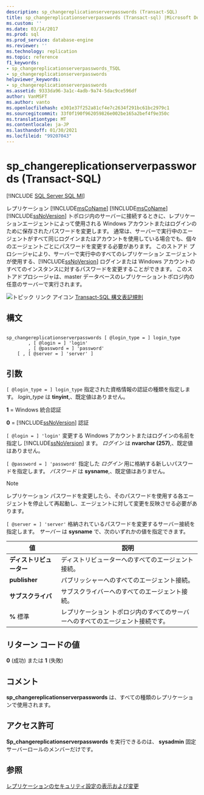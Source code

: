 ```yaml
---
description: sp_changereplicationserverpasswords (Transact-SQL)
title: sp_changereplicationserverpasswords (Transact-sql) |Microsoft Docs
ms.custom: ''
ms.date: 03/14/2017
ms.prod: sql
ms.prod_service: database-engine
ms.reviewer: ''
ms.technology: replication
ms.topic: reference
f1_keywords:
- sp_changereplicationserverpasswords_TSQL
- sp_changereplicationserverpasswords
helpviewer_keywords:
- sp_changereplicationserverpasswords
ms.assetid: 9333da96-3a1c-4adb-9a74-5dac9ce596df
author: VanMSFT
ms.author: vanto
ms.openlocfilehash: e301e37f252a81cf4e7c2634f291bc61bc2979c1
ms.sourcegitcommit: 33f0f190f962059826e002be165a2bef4f9e350c
ms.translationtype: MT
ms.contentlocale: ja-JP
ms.lasthandoff: 01/30/2021
ms.locfileid: "99207043"
---
```

# <a name="sp_changereplicationserverpasswords-transact-sql"></a>sp_changereplicationserverpasswords (Transact-SQL)
[!INCLUDE [SQL Server SQL MI](../../includes/applies-to-version/sql-asdbmi.md)]

  レプリケーション [!INCLUDE[msCoName](../../includes/msconame-md.md)] [!INCLUDE[msCoName](../../includes/msconame-md.md)] [!INCLUDE[ssNoVersion](../../includes/ssnoversion-md.md)] トポロジ内のサーバーに接続するときに、レプリケーションエージェントによって使用される Windows アカウントまたはログインのために保存されたパスワードを変更します。 通常は、サーバーで実行中のエージェントがすべて同じログインまたはアカウントを使用している場合でも、個々のエージェントごとにパスワードを変更する必要があります。 このストアド プロシージャにより、サーバーで実行中のすべてのレプリケーション エージェントが使用する、[!INCLUDE[ssNoVersion](../../includes/ssnoversion-md.md)] ログインまたは Windows アカウントのすべてのインスタンスに対するパスワードを変更することができます。 このストアドプロシージャは、master データベースのレプリケーショントポロジ内の任意のサーバーで実行されます。  
  
 ![トピック リンク アイコン](../../database-engine/configure-windows/media/topic-link.gif "トピック リンク アイコン") [Transact-SQL 構文表記規則](../../t-sql/language-elements/transact-sql-syntax-conventions-transact-sql.md)  
  
## <a name="syntax"></a>構文  
  
```  
  
sp_changereplicationserverpasswords [ @login_type = ] login_type  
        , [ @login = ] 'login'   
        , [ @password = ] 'password'  
    [ , [ @server = ] 'server' ]  
```  
  
## <a name="arguments"></a>引数  
`[ @login_type = ] login_type` 指定された資格情報の認証の種類を指定します。 *login_type* は **tinyint**,、既定値はありません。  
  
 **1** = Windows 統合認証  
  
 **0**  =  [!INCLUDE[ssNoVersion](../../includes/ssnoversion-md.md)] 認証  
  
`[ @login = ] 'login'` 変更する Windows アカウントまたはログインの名前を指定し [!INCLUDE[ssNoVersion](../../includes/ssnoversion-md.md)] ます。 *ログイン* は **nvarchar (257)**,、既定値はありません。  
  
`[ @password = ] 'password'` 指定した *ログイン* 用に格納する新しいパスワードを指定します。 *パスワード* は **sysname**,、既定値はありません。  
  
> [!NOTE]  
>  レプリケーション パスワードを変更したら、そのパスワードを使用する各エージェントを停止して再起動し、エージェントに対して変更を反映させる必要があります。  
  
`[ @server = ] 'server'` 格納されているパスワードを変更するサーバー接続を指定します。 *サーバー* は **sysname** で、次のいずれかの値を指定できます。  
  
|値|説明|  
|-----------|-----------------|  
|**ディストリビューター**|ディストリビューターへのすべてのエージェント接続。|  
|**publisher**|パブリッシャーへのすべてのエージェント接続。|  
|**サブスクライバ**|サブスクライバーへのすべてのエージェント接続。|  
|**%** 標準|レプリケーション トポロジ内のすべてのサーバーへのすべてのエージェント接続です。|  
  
## <a name="return-code-values"></a>リターン コードの値  
 **0** (成功) または **1** (失敗)  
  
## <a name="remarks"></a>コメント  
 **sp_changereplicationserverpasswords** は、すべての種類のレプリケーションで使用されます。  
  
## <a name="permissions"></a>アクセス許可  
 **Sp_changereplicationserverpasswords** を実行できるのは、 **sysadmin** 固定サーバーロールのメンバーだけです。  
  
## <a name="see-also"></a>参照  
 [レプリケーションのセキュリティ設定の表示および変更](../../relational-databases/replication/security/view-and-modify-replication-security-settings.md)  
  
  
